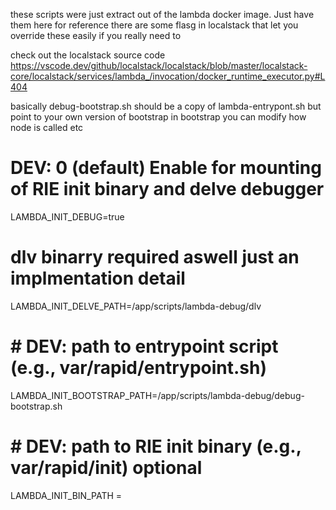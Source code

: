 these scripts were just extract out of the lambda docker image.
Just have them here for reference
there are some flasg in localstack that let you override these easily if you really need to


check out the localstack source code
https://vscode.dev/github/localstack/localstack/blob/master/localstack-core/localstack/services/lambda_/invocation/docker_runtime_executor.py#L404

basically
debug-bootstrap.sh should be a copy of lambda-entrypont.sh but point to your own version of bootstrap
in bootstrap you can modify how node is called etc


# DEV: 0 (default) Enable for mounting of RIE init binary and delve debugger
LAMBDA_INIT_DEBUG=true
# dlv binarry required aswell just an implmentation detail
LAMBDA_INIT_DELVE_PATH=/app/scripts/lambda-debug/dlv
# # DEV: path to entrypoint script (e.g., var/rapid/entrypoint.sh)
LAMBDA_INIT_BOOTSTRAP_PATH=/app/scripts/lambda-debug/debug-bootstrap.sh

# # DEV: path to RIE init binary (e.g., var/rapid/init) optional
LAMBDA_INIT_BIN_PATH =
